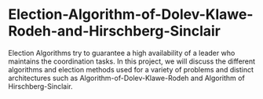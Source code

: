 # Election-Algorithm-of-Dolev-Klawe-Rodeh-and-Hirschberg-Sinclair
Election Algorithms try to guarantee a high availability of a leader who maintains the
coordination tasks. In this project, we will discuss the different algorithms and election methods used for
a variety of problems and distinct architectures such as Algorithm-of-Dolev-Klawe-Rodeh and Algorithm of Hirschberg-Sinclair.
